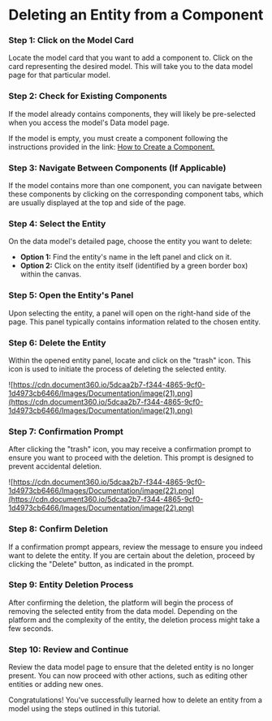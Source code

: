 # Deleting an Entity from a Component

### **Step 1: Click on the Model Card**

Locate the model card that you want to add a component to. Click on the card representing the desired model. This will take you to the data model page for that particular model.

### **Step 2: Check for Existing Components**

If the model already contains components, they will likely be pre-selected when you access the model's Data model page.

If the model is empty, you must create a component following the instructions provided in the link: [How to Create a Component.](../components/create-component.md)

### **Step 3: Navigate Between Components (If Applicable)**

If the model contains more than one component, you can navigate between these components by clicking on the corresponding component tabs, which are usually displayed at the top and side of the page.

### **Step 4: Select the Entity**

On the data model's detailed page, choose the entity you want to delete:

- **Option 1:** Find the entity's name in the left panel and click on it.
- **Option 2:** Click on the entity itself (identified by a green border box) within the canvas.

### **Step 5: Open the Entity's Panel**

Upon selecting the entity, a panel will open on the right-hand side of the page. This panel typically contains information related to the chosen entity.

### **Step 6: Delete the Entity**

Within the opened entity panel, locate and click on the "trash" icon. This icon is used to initiate the process of deleting the selected entity.

![https://cdn.document360.io/5dcaa2b7-f344-4865-9cf0-1d4973cb6466/Images/Documentation/image(21).png](https://cdn.document360.io/5dcaa2b7-f344-4865-9cf0-1d4973cb6466/Images/Documentation/image(21).png)

### **Step 7: Confirmation Prompt**

After clicking the "trash" icon, you may receive a confirmation prompt to ensure you want to proceed with the deletion. This prompt is designed to prevent accidental deletion.

![https://cdn.document360.io/5dcaa2b7-f344-4865-9cf0-1d4973cb6466/Images/Documentation/image(22).png](https://cdn.document360.io/5dcaa2b7-f344-4865-9cf0-1d4973cb6466/Images/Documentation/image(22).png)

### **Step 8: Confirm Deletion**

If a confirmation prompt appears, review the message to ensure you indeed want to delete the entity. If you are certain about the deletion, proceed by clicking the "Delete" button, as indicated in the prompt.

### **Step 9: Entity Deletion Process**

After confirming the deletion, the platform will begin the process of removing the selected entity from the data model. Depending on the platform and the complexity of the entity, the deletion process might take a few seconds.

### **Step 10: Review and Continue**

Review the data model page to ensure that the deleted entity is no longer present. You can now proceed with other actions, such as editing other entities or adding new ones.

Congratulations! You've successfully learned how to delete an entity from a model using the steps outlined in this tutorial.